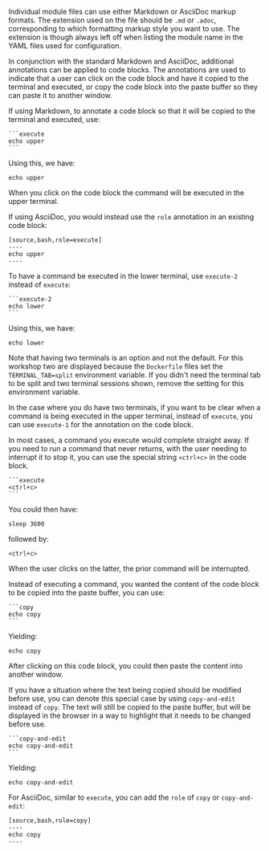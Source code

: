 Individual module files can use either Markdown or AsciiDoc markup formats. The extension used on the file should be `.md` or `.adoc`, corresponding to which formatting markup style you want to use. The extension is though always left off when listing the module name in the YAML files used for configuration.

In conjunction with the standard Markdown and AsciiDoc, additional annotations can be applied to code blocks. The annotations are used to indicate that a user can click on the code block and have it copied to the terminal and executed, or copy the code block into the paste buffer so they can paste it to another window.

If using Markdown, to annotate a code block so that it will be copied to the terminal and executed, use:

<pre><code>```execute
echo upper
```</code></pre>

Using this, we have:

```execute
echo upper
```

When you click on the code block the command will be executed in the upper terminal.

If using AsciiDoc, you would instead use the `role` annotation in an existing code block:

<pre><code>[source,bash,role=execute]
----
echo upper
----
</code></pre>

To have a command be executed in the lower terminal, use `execute-2` instead of `execute`:

<pre><code>```execute-2
echo lower
```</code></pre>

Using this, we have:

```execute-2
echo lower
```

Note that having two terminals is an option and not the default. For this workshop two are displayed because the `Dockerfile` files set the `TERMINAL_TAB=split` environment variable. If you didn't need the terminal tab to be split and two terminal sessions shown, remove the setting for this environment variable.

In the case where you do have two terminals, if you want to be clear when a command is being executed in the upper terminal, instead of `execute`, you can use `execute-1` for the annotation on the code block.

In most cases, a command you execute would complete straight away. If you need to run a command that never returns, with the user needing to interrupt it to stop it, you can use the special string `<ctrl+c>` in the code block.

<pre><code>```execute
&lt;ctrl+c&gt;
```</code></pre>

You could then have:

```execute
sleep 3600
```

followed by:

```execute
<ctrl+c>
```

When the user clicks on the latter, the prior command will be interrupted.

Instead of executing a command, you wanted the content of the code block to be copied into the paste buffer, you can use:

<pre><code>```copy
echo copy
```</code></pre>

Yielding:

```copy
echo copy
```

After clicking on this code block, you could then paste the content into another window.

If you have a situation where the text being copied should be modified before use, you can denote this special case by using `copy-and-edit` instead of `copy`. The text will still be copied to the paste buffer, but will be displayed in the browser in a way to highlight that it needs to be changed before use.

<pre><code>```copy-and-edit
echo copy-and-edit
```</code></pre>

Yielding:

```copy-and-edit
echo copy-and-edit
```

For AsciiDoc, similar to `execute`, you can add the `role` of `copy` or `copy-and-edit`:

<pre><code>[source,bash,role=copy]
----
echo copy
----
</code></pre>
